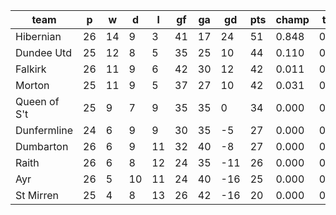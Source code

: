 |     team     | p  | w  | d  | l  | gf | ga | gd  | pts | champ | top2  | top3  | top4  |  5-7  | bot4  | bot3  | bot2  |
|--------------|----|----|----|----|----|----|-----|-----|-------|-------|-------|-------|-------|-------|-------|-------|
| Hibernian    | 26 | 14 |  9 |  3 | 41 | 17 |  24 |  51 | 0.848 | 0.974 | 0.995 | 1.000 | 0.000 | 0.000 | 0.000 | 0.000|
| Dundee Utd   | 25 | 12 |  8 |  5 | 35 | 25 |  10 |  44 | 0.110 | 0.637 | 0.894 | 0.990 | 0.010 | 0.000 | 0.000 | 0.000|
| Falkirk      | 26 | 11 |  9 |  6 | 42 | 30 |  12 |  42 | 0.011 | 0.138 | 0.445 | 0.882 | 0.118 | 0.001 | 0.000 | 0.000|
| Morton       | 25 | 11 |  9 |  5 | 37 | 27 |  10 |  42 | 0.031 | 0.246 | 0.625 | 0.941 | 0.059 | 0.000 | 0.000 | 0.000|
| Queen of S't | 25 |  9 |  7 |  9 | 35 | 35 |   0 |  34 | 0.000 | 0.006 | 0.037 | 0.159 | 0.831 | 0.045 | 0.011 | 0.003|
| Dunfermline  | 24 |  6 |  9 |  9 | 30 | 35 |  -5 |  27 | 0.000 | 0.001 | 0.004 | 0.027 | 0.848 | 0.300 | 0.124 | 0.044|
| Dumbarton    | 26 |  6 |  9 | 11 | 32 | 40 |  -8 |  27 | 0.000 | 0.000 | 0.000 | 0.000 | 0.377 | 0.869 | 0.622 | 0.358|
| Raith        | 26 |  6 |  8 | 12 | 24 | 35 | -11 |  26 | 0.000 | 0.000 | 0.000 | 0.000 | 0.422 | 0.868 | 0.578 | 0.319|
| Ayr          | 26 |  5 | 10 | 11 | 24 | 40 | -16 |  25 | 0.000 | 0.000 | 0.000 | 0.000 | 0.220 | 0.944 | 0.780 | 0.540|
| St Mirren    | 25 |  4 |  8 | 13 | 26 | 42 | -16 |  20 | 0.000 | 0.000 | 0.000 | 0.000 | 0.116 | 0.973 | 0.884 | 0.736|
